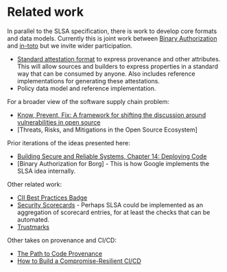 # Related work

In parallel to the SLSA specification, there is work to develop core formats and
data models. Currently this is joint work between
[Binary Authorization](https://cloud.google.com/binary-authorization) and
[in-toto](https://in-toto.io/) but we invite wider participation.

- [Standard attestation format](https://github.com/in-toto/attestation#in-toto-attestations)
  to express provenance and other attributes. This will allow sources and
  builders to express properties in a standard way that can be consumed by
  anyone. Also includes reference implementations for generating these
  attestations.
- Policy data model and reference implementation.

For a broader view of the software supply chain problem:

- [Know, Prevent, Fix: A framework for shifting the discussion around
  vulnerabilities in open
  source](https://security.googleblog.com/2021/02/know-prevent-fix-framework-for-shifting.html)
- [Threats, Risks, and Mitigations in the Open Source Ecosystem]

Prior iterations of the ideas presented here:

- [Building Secure and Reliable Systems, Chapter 14: Deploying Code](https://sre.google/static/pdf/building_secure_and_reliable_systems.pdf#page=339)
- [Binary Authorization for Borg] - This is how Google implements the SLSA
  idea internally.

Other related work:

- [CII Best Practices Badge](https://bestpractices.coreinfrastructure.org/en)
- [Security Scorecards](https://github.com/ossf/scorecard) - Perhaps SLSA
  could be implemented as an aggregation of scorecard entries, for at least
  the checks that can be automated.
- [Trustmarks](https://trustmark.gtri.gatech.edu/)

Other takes on provenance and CI/CD:

- [The Path to Code Provenance](https://medium.com/uber-security-privacy/code-provenance-application-security-77ebfa4b6bc5)
- [How to Build a Compromise-Resilient CI/CD](https://www.youtube.com/watch?v=9hCiHr1f0zM)
